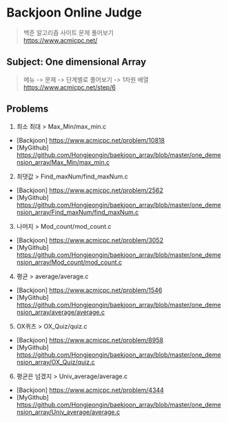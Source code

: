 # Backjoon Online Judge
> 백준 알고리즘 사이트 문제 풀어보기   
> <https://www.acmicpc.net/>

## Subject: One dimensional Array
> 메뉴 -> 문제 -> 단계별로 풀어보기 -> 1차원 배열   
> <https://www.acmicpc.net/step/6>

## Problems
1. 최소 최대 > Max_Min/max_min.c   
* [Backjoon] https://www.acmicpc.net/problem/10818   
* [MyGithub] https://github.com/Hongjeongin/baekjoon_array/blob/master/one_demension_array/Max_Min/max_min.c   
2. 최댓값 > Find_maxNum/find_maxNum.c   
* [Backjoon] https://www.acmicpc.net/problem/2562   
* [MyGithub] https://github.com/Hongjeongin/baekjoon_array/blob/master/one_demension_array/Find_maxNum/find_maxNum.c   
3. 나머지 > Mod_count/mod_count.c  
* [Backjoon] https://www.acmicpc.net/problem/3052   
* [MyGithub] https://github.com/Hongjeongin/baekjoon_array/blob/master/one_demension_array/Mod_count/mod_count.c   
4. 평균 > average/average.c   
* [Backjoon] https://www.acmicpc.net/problem/1546   
* [MyGithub] https://github.com/Hongjeongin/baekjoon_array/blob/master/one_demension_array/average/average.c   
5. OX퀴즈 > OX_Quiz/quiz.c    
* [Backjoon] https://www.acmicpc.net/problem/8958   
* [MyGithub] https://github.com/Hongjeongin/baekjoon_array/blob/master/one_demension_array/OX_Quiz/quiz.c   
6. 평균은 넘겠지 > Univ_average/average.c  
* [Backjoon] https://www.acmicpc.net/problem/4344   
* [MyGithub] https://github.com/Hongjeongin/baekjoon_array/blob/master/one_demension_array/Univ_average/average.c   

